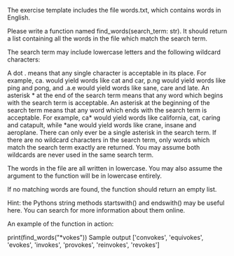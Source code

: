 The exercise template includes the file words.txt, which contains words in English.

Please write a function named find_words(search_term: str). It should return a list containing all the words in the file which match the search term.

The search term may include lowercase letters and the following wildcard characters:

A dot . means that any single character is acceptable in its place. For example, ca. would yield words like cat and car, p.ng would yield words like ping and pong, and .a.e would yield words like sane, care and late.
An asterisk * at the end of the search term means that any word which begins with the search term is acceptable. An asterisk at the beginning of the search term means that any word which ends with the search term is acceptable. For example, ca* would yield words like california, cat, caring and catapult, while *ane would yield words like crane, insane and aeroplane. There can only ever be a single asterisk in the search term.
If there are no wildcard characters in the search term, only words which match the search term exactly are returned.
You may assume both wildcards are never used in the same search term.

The words in the file are all written in lowercase. You may also assume the argument to the function will be in lowercase entirely.

If no matching words are found, the function should return an empty list.

Hint: the Pythons string methods startswith() and endswith() may be useful here. You can search for more information about them online.

An example of the function in action:

print(find_words("*vokes"))
Sample output
['convokes', 'equivokes', 'evokes', 'invokes', 'provokes', 'reinvokes', 'revokes']
